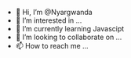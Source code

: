 - 👋 Hi, I’m @Nyargwanda
- 👀 I’m interested in ...
- 🌱 I’m currently learning Javascipt
- 💞️ I’m looking to collaborate on ...
- 📫 How to reach me ...

<!---
Nyargwanda/Nyargwanda is a ✨ special ✨ repository because its `README.md` (this file) appears on your GitHub profile.
You can click the Preview link to take a look at your changes.
--->
